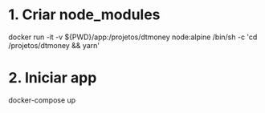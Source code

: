 # 1. Criar node_modules
docker run -it -v ${PWD}/app:/projetos/dtmoney node:alpine /bin/sh -c 'cd /projetos/dtmoney && yarn'

# 2. Iniciar app
docker-compose up
